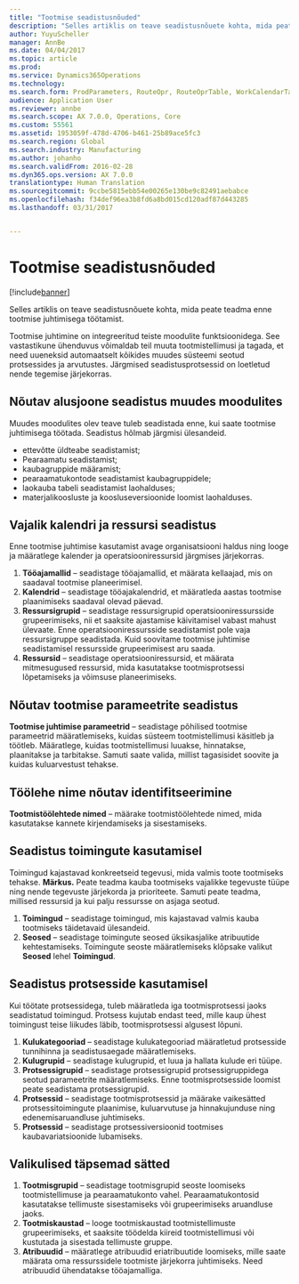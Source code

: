 ```yaml
---
title: "Tootmise seadistusnõuded"
description: "Selles artiklis on teave seadistusnõuete kohta, mida peate teadma enne tootmise juhtimisega töötamist."
author: YuyuScheller
manager: AnnBe
ms.date: 04/04/2017
ms.topic: article
ms.prod: 
ms.service: Dynamics365Operations
ms.technology: 
ms.search.form: ProdParameters, RouteOpr, RouteOprTable, WorkCalendarTable, WorkTimeTable, WrkCtrTable
audience: Application User
ms.reviewer: annbe
ms.search.scope: AX 7.0.0, Operations, Core
ms.custom: 55561
ms.assetid: 1953059f-478d-4706-b461-25b89ace5fc3
ms.search.region: Global
ms.search.industry: Manufacturing
ms.author: johanho
ms.search.validFrom: 2016-02-28
ms.dyn365.ops.version: AX 7.0.0
translationtype: Human Translation
ms.sourcegitcommit: 9ccbe5815ebb54e00265e130be9c82491aebabce
ms.openlocfilehash: f34def96ea3b8fd6a8bd015cd120adf87d443285
ms.lasthandoff: 03/31/2017


---
```


# <a name="production-setup-requirements"></a>Tootmise seadistusnõuded

[!include[banner](../includes/banner.md)]


Selles artiklis on teave seadistusnõuete kohta, mida peate teadma enne tootmise juhtimisega töötamist. 

Tootmise juhtimine on integreeritud teiste moodulite funktsioonidega. See vastastikune ühenduvus võimaldab teil muuta tootmistellimusi ja tagada, et need uueneksid automaatselt kõikides muudes süsteemi seotud protsessides ja arvutustes. Järgmised seadistusprotsessid on loetletud nende tegemise järjekorras.

## <a name="required-baseline-setup-in-other-modules"></a>Nõutav alusjoone seadistus muudes moodulites
Muudes moodulites olev teave tuleb seadistada enne, kui saate tootmise juhtimisega töötada. Seadistus hõlmab järgmisi ülesandeid.

-   ettevõtte üldteabe seadistamist;
-   Pearaamatu seadistamist;
-   kaubagruppide määramist;
-   pearaamatukontode seadistamist kaubagruppidele;
-   laokauba tabeli seadistamist laohalduses;
-   materjalikoosluste ja koosluseversioonide loomist laohalduses.

## <a name="required-calendar-and-resource-setup"></a>Vajalik kalendri ja ressursi seadistus
Enne tootmise juhtimise kasutamist avage organisatsiooni haldus ning looge ja määratlege kalender ja operatsiooniressursid järgmises järjekorras.

1.  **Tööajamallid** – seadistage tööajamallid, et määrata kellaajad, mis on saadaval tootmise planeerimisel.
2.  **Kalendrid** – seadistage tööajakalendrid, et määratleda aastas tootmise plaanimiseks saadaval olevad päevad.
3.  **Ressursigrupid** – seadistage ressursigrupid operatsiooniressursside grupeerimiseks, nii et saaksite ajastamise käivitamisel vabast mahust ülevaate. Enne operatsiooniressursside seadistamist pole vaja ressursigruppe seadistada. Kuid soovitame tootmise juhtimise seadistamisel ressursside grupeerimisest aru saada.
4.  **Ressursid** – seadistage operatsiooniressursid, et määrata mitmesugused ressursid, mida kasutatakse tootmisprotsessi lõpetamiseks ja võimsuse planeerimiseks.

## <a name="required-production-parameters-setup"></a>Nõutav tootmise parameetrite seadistus
**Tootmise juhtimise parameetrid** – seadistage põhilised tootmise parameetrid määratlemiseks, kuidas süsteem tootmistellimusi käsitleb ja töötleb. Määratlege, kuidas tootmistellimusi luuakse, hinnatakse, plaanitakse ja tarbitakse. Samuti saate valida, millist tagasisidet soovite ja kuidas kuluarvestust tehakse.

## <a name="required-journal-name-identification"></a>Töölehe nime nõutav identifitseerimine
**Tootmistöölehtede nimed** – määrake tootmistöölehtede nimed, mida kasutatakse kannete kirjendamiseks ja sisestamiseks.

## <a name="setup-if-you-use-operations"></a>Seadistus toimingute kasutamisel
Toimingud kajastavad konkreetseid tegevusi, mida valmis toote tootmiseks tehakse. **Märkus.** Peate teadma kauba tootmiseks vajalikke tegevuste tüüpe ning nende tegevuste järjekorda ja prioriteete. Samuti peate teadma, millised ressursid ja kui palju ressursse on asjaga seotud.

1.  **Toimingud** – seadistage toimingud, mis kajastavad valmis kauba tootmiseks täidetavaid ülesandeid.
2.  **Seosed** – seadistage toimingute seosed üksikasjalike atribuutide kehtestamiseks. Toimingute seoste määratlemiseks klõpsake valikut **Seosed** lehel **Toimingud**.

## <a name="setup-if-you-use-routes"></a>Seadistus protsesside kasutamisel
Kui töötate protsessidega, tuleb määratleda iga tootmisprotsessi jaoks seadistatud toimingud. Protsess kujutab endast teed, mille kaup ühest toimingust teise liikudes läbib, tootmisprotsessi algusest lõpuni.

1.  **Kulukategooriad** – seadistage kulukategooriad määratletud protsesside tunnihinna ja seadistusaegade määratlemiseks.
2.  **Kulugrupid** – seadistage kulugrupid, et luua ja hallata kulude eri tüüpe.
3.  **Protsessigrupid** – seadistage protsessigrupid protsessigruppidega seotud parameetrite määratlemiseks. Enne tootmisprotsesside loomist peate seadistama protsessigrupid.
4.  **Protsessid** – seadistage tootmisprotsessid ja määrake vaikesätted protsessitoimingute plaanimise, kuluarvutuse ja hinnakujunduse ning edenemisaruandluse juhtimiseks.
5.  **Protsessid** – seadistage protsessiversioonid tootmises kaubavariatsioonide lubamiseks.

## <a name="optional-advanced-settings"></a>Valikulised täpsemad sätted
1.  **Tootmisgrupid** – seadistage tootmisgrupid seoste loomiseks tootmistellimuse ja pearaamatukonto vahel. Pearaamatukontosid kasutatakse tellimuste sisestamiseks või grupeerimiseks aruandluse jaoks.
2.  **Tootmiskaustad** – looge tootmiskaustad tootmistellimuste grupeerimiseks, et saaksite töödelda kiireid tootmistellimusi või kustutada ja sisestada tellimuste gruppe.
3.  **Atribuudid** – määratlege atribuudid eriatribuutide loomiseks, mille saate määrata oma ressurssidele tootmiste järjekorra juhtimiseks. Need atribuudid ühendatakse tööajamalliga.





